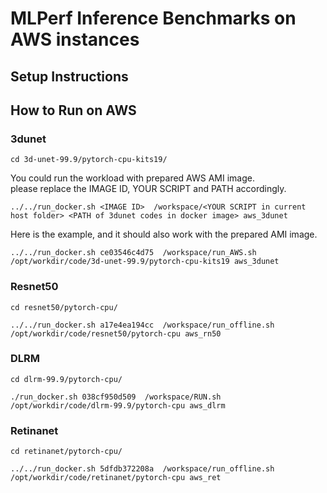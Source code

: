 # MLPerf Inference Benchmarks on AWS instances

## Setup Instructions



## How to Run on AWS

### 3dunet

```
cd 3d-unet-99.9/pytorch-cpu-kits19/
```

You could run the workload with prepared AWS AMI image.  
please replace the IMAGE ID, YOUR SCRIPT and PATH accordingly.
```
../../run_docker.sh <IMAGE ID>  /workspace/<YOUR SCRIPT in current host folder> <PATH of 3dunet codes in docker image> aws_3dunet
```
Here is the example, and it should also work with the prepared AMI image.
```
../../run_docker.sh ce03546c4d75  /workspace/run_AWS.sh /opt/workdir/code/3d-unet-99.9/pytorch-cpu-kits19 aws_3dunet
```

### Resnet50

```
cd resnet50/pytorch-cpu/
```
```
../../run_docker.sh a17e4ea194cc  /workspace/run_offline.sh  /opt/workdir/code/resnet50/pytorch-cpu aws_rn50
```

### DLRM

```
cd dlrm-99.9/pytorch-cpu/
```
```
./run_docker.sh 038cf950d509  /workspace/RUN.sh  /opt/workdir/code/dlrm-99.9/pytorch-cpu aws_dlrm
```

### Retinanet

```
cd retinanet/pytorch-cpu/
```
```
../../run_docker.sh 5dfdb372208a  /workspace/run_offline.sh  /opt/workdir/code/retinanet/pytorch-cpu aws_ret
```
